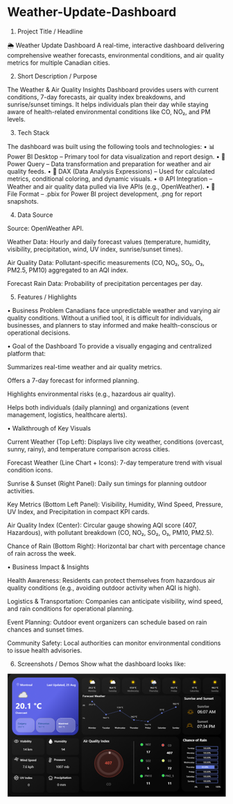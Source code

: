 # Weather-Update-Dashboard

1. Project Title / Headline

🌦️ Weather Update Dashboard
A real-time, interactive dashboard delivering comprehensive weather forecasts, environmental conditions, and air quality metrics for multiple Canadian cities.

2. Short Description / Purpose

The Weather & Air Quality Insights Dashboard provides users with current conditions, 7-day forecasts, air quality index breakdowns, and sunrise/sunset timings. It helps individuals plan their day while staying aware of health-related environmental conditions like CO, NO₂, and PM levels.

3. Tech Stack

The dashboard was built using the following tools and technologies:
• 📊 Power BI Desktop – Primary tool for data visualization and report design.
• 📂 Power Query – Data transformation and preparation for weather and air quality feeds.
• 🧠 DAX (Data Analysis Expressions) – Used for calculated metrics, conditional coloring, and dynamic visuals.
• 🌐 API Integration – Weather and air quality data pulled via live APIs (e.g., OpenWeather).
• 📁 File Format – .pbix for Power BI project development, .png for report snapshots.

4. Data Source

Source: OpenWeather API.

Weather Data: Hourly and daily forecast values (temperature, humidity, visibility, precipitation, wind, UV index, sunrise/sunset times).

Air Quality Data: Pollutant-specific measurements (CO, NO₂, SO₂, O₃, PM2.5, PM10) aggregated to an AQI index.

Forecast Rain Data: Probability of precipitation percentages per day.

5. Features / Highlights

• Business Problem
Canadians face unpredictable weather and varying air quality conditions. Without a unified tool, it is difficult for individuals, businesses, and planners to stay informed and make health-conscious or operational decisions.

• Goal of the Dashboard
To provide a visually engaging and centralized platform that:

Summarizes real-time weather and air quality metrics.

Offers a 7-day forecast for informed planning.

Highlights environmental risks (e.g., hazardous air quality).

Helps both individuals (daily planning) and organizations (event management, logistics, healthcare alerts).

• Walkthrough of Key Visuals

Current Weather (Top Left): Displays live city weather, conditions (overcast, sunny, rainy), and temperature comparison across cities.

Forecast Weather (Line Chart + Icons): 7-day temperature trend with visual condition icons.

Sunrise & Sunset (Right Panel): Daily sun timings for planning outdoor activities.

Key Metrics (Bottom Left Panel): Visibility, Humidity, Wind Speed, Pressure, UV Index, and Precipitation in compact KPI cards.

Air Quality Index (Center): Circular gauge showing AQI score (407, Hazardous), with pollutant breakdown (CO, NO₂, SO₂, O₃, PM10, PM2.5).

Chance of Rain (Bottom Right): Horizontal bar chart with percentage chance of rain across the week.

• Business Impact & Insights

Health Awareness: Residents can protect themselves from hazardous air quality conditions (e.g., avoiding outdoor activity when AQI is high).

Logistics & Transportation: Companies can anticipate visibility, wind speed, and rain conditions for operational planning.

Event Planning: Outdoor event organizers can schedule based on rain chances and sunset times.

Community Safety: Local authorities can monitor environmental conditions to issue health advisories.

6. Screenshots / Demos
Show what the dashboard looks like:

![image alt](https://github.com/afrojaSinigdha/Weather-Update-Dashboard/blob/main/Weather_Update_Dashboard.png)
